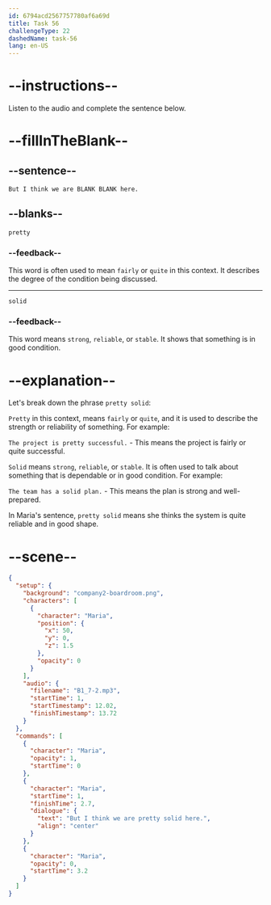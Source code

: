 ```yaml
---
id: 6794acd2567757780af6a69d
title: Task 56
challengeType: 22
dashedName: task-56
lang: en-US
---
```

<!-- (Audio) Maria: But I think we are pretty solid here. -->

# --instructions--

Listen to the audio and complete the sentence below.

# --fillInTheBlank--

## --sentence--

`But I think we are BLANK BLANK here.`

## --blanks--

`pretty`

### --feedback--

This word is often used to mean `fairly` or `quite` in this context. It describes the degree of the condition being discussed.

---

`solid`

### --feedback--

This word means `strong`, `reliable`, or `stable`. It shows that something is in good condition.

# --explanation--

Let's break down the phrase `pretty solid`:  

`Pretty` in this context, means `fairly` or `quite`, and it is used to describe the strength or reliability of something. For example:  

`The project is pretty successful.` - This means the project is fairly or quite successful.  

`Solid` means `strong`, `reliable`, or `stable`. It is often used to talk about something that is dependable or in good condition. For example:  

`The team has a solid plan.` - This means the plan is strong and well-prepared.  

In Maria's sentence, `pretty solid` means she thinks the system is quite reliable and in good shape.

# --scene--

```json
{
  "setup": {
    "background": "company2-boardroom.png",
    "characters": [
      {
        "character": "Maria",
        "position": {
          "x": 50,
          "y": 0,
          "z": 1.5
        },
        "opacity": 0
      }
    ],
    "audio": {
      "filename": "B1_7-2.mp3",
      "startTime": 1,
      "startTimestamp": 12.02,
      "finishTimestamp": 13.72
    }
  },
  "commands": [
    {
      "character": "Maria",
      "opacity": 1,
      "startTime": 0
    },
    {
      "character": "Maria",
      "startTime": 1,
      "finishTime": 2.7,
      "dialogue": {
        "text": "But I think we are pretty solid here.",
        "align": "center"
      }
    },
    {
      "character": "Maria",
      "opacity": 0,
      "startTime": 3.2
    }
  ]
}
```
